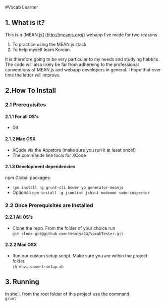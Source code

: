 #Vocab Learner

## 1. What is it?

This is a [MEAN.js] (http://meanjs.org/) webapp I've made for two reasons  
  1. To practice using the MEAN.js stack  
  2. To help myself learn Korean.

It is therefore going to be very particular to my needs and studying habbits. The code will also likely be far from adhereing to the professional conventions of MEAN.js and webapp developers in general. I hope that over time the latter will improve.

## 2.How To Install

### 2.1 Prerequisites

#### 2.1.1 For all OS's

  * Git

#### 2.1.2 Mac OSX

  * XCode via the Appstore (make sure you run it at least once!)
  * The commande line tools for XCode

#### 2.1.3 Development dependencies

  npm Global packages:
  * `npm install -g grunt-cli bower yo generator-meanjs`
  * Optional: `npm install -g jsonlint jshint nodemon node-inspector`  

### 2.2 Once Prerequisites are Installed  

#### 2.2.1 All OS's  

  * Clone the repo. From the folder of your choice run  
  `git clone git@github.com:tkomiya24/VocabTester.git`   

#### 2.2.2 Mac OSX  

  * Run our custom setup script. Make sure you are within the project folder.   
  `sh environment-setup.sh`

## 3. Running

In shell, from the root folder of this project use the command  
`grunt`  
